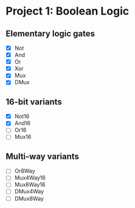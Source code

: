 # Project 1: Boolean Logic

## Elementary logic gates

- [x] Not
- [x] And
- [x] Or
- [x] Xor
- [x] Mux
- [x] DMux

## 16-bit variants

- [x] Not16
- [x] And16
- [ ] Or16
- [ ] Mux16

## Multi-way variants

- [ ] Or8Way
- [ ] Mux4Way16
- [ ] Mux8Way16
- [ ] DMux4Way
- [ ] DMux8Way
